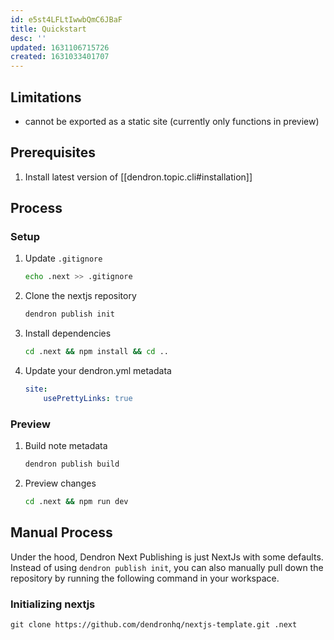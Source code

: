 ```yaml
---
id: e5st4LFLtIwwbQmC6JBaF
title: Quickstart
desc: ''
updated: 1631106715726
created: 1631033401707
---
```


## Limitations
- cannot be exported as a static site (currently only functions in preview)

## Prerequisites
1. Install latest version of [[dendron.topic.cli#installation]]

## Process

### Setup

1. Update `.gitignore`
    ```sh
    echo .next >> .gitignore
    ```
1. Clone the nextjs repository
    ```sh
    dendron publish init
    ```
1. Install dependencies
    ```sh
    cd .next && npm install && cd ..
    ```
1. Update your dendron.yml metadata
    ```yml
    site:
        usePrettyLinks: true
    ```

### Preview
1. Build note metadata
    ```sh
    dendron publish build
    ```
1. Preview changes
    ```sh
    cd .next && npm run dev
    ```

## Manual Process

Under the hood, Dendron Next Publishing is just NextJs with some defaults. Instead of using `dendron publish init`, you can also manually pull down the repository by running the following command in your workspace.

### Initializing nextjs
```
git clone https://github.com/dendronhq/nextjs-template.git .next
```


